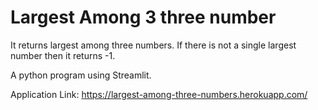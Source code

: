 # Largest Among 3 three number

It returns largest among three numbers. If there is not a single largest number then it returns -1.

A python program using Streamlit.

Application Link: https://largest-among-three-numbers.herokuapp.com/
